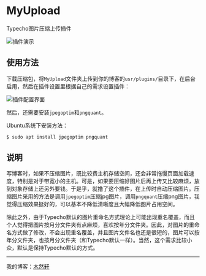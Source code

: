 # MyUpload

Typecho图片压缩上传插件

![插件演示](https://user-images.githubusercontent.com/9983385/69824169-ee671d80-1245-11ea-9600-2eaf2092cf25.gif)

## 使用方法

下载压缩包，将`MyUpload`文件夹上传到你的博客的`usr/plugins/`目录下，在后台启用，然后在插件设置里根据自己的需求设置插件：

![插件配置界面](https://user-images.githubusercontent.com/9983385/69823539-181f4500-1244-11ea-9925-795bff8e153e.png)

然后，还需要安装`jpegoptim`和`pngquant`。

Ubuntu系统下安装方法：

```bash
$ sudo apt install jpegoptim pngquant
```

## 说明

写博客时，如果不压缩图片，既比较费主机存储空间，还会非常拖慢页面加载速度，特别是对于带宽小的主机。可是，如果要压缩好图片后再上传又比较麻烦，放到对象存储上还另外要钱。于是乎，就撸了这个插件，在上传时自动压缩图片。压缩图片采用的方法是调用`jpegoptim`压缩jpg图片，调用`pngquant`压缩png图片，我觉得压缩效果挺好的，可以基本不降低清晰度且大幅降低图片占用空间。

除此之外，由于Typecho默认的图片重命名方式理论上可能出现重名覆盖，而且个人觉得把图片按月分文件夹有点麻烦，喜欢按年分文件夹。因此，对图片的重命名方式做了修改，不会出现重名覆盖，并且图片文件名也还是很短的，图片可以按年分文件夹，也按月分文件夹（和Typecho默认一样）。当然，这个需求比较小众，默认是保持Typecho默认的方式。

-----

我的博客：[木然轩](https://jlice.top/)

